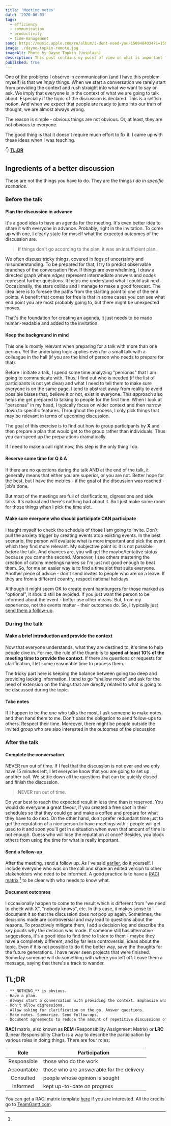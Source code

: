 ```yaml
---
title: 'Meeting notes'
date: '2020-06-03'
tags:
  - efficiency
  - communication
  - productivity
  - time-management
song: https://music.apple.com/ru/album/i-dont-need-you/1500484034?i=1500484041&l=en
image: ./dayne-topkin-remote.jpg
imageAlt: Photo by Dayne Topkin (Unsplash)
description: This post contains my point of view on what is important to make a meeting (or pretty much every discussion) pleasant and efficient.
published: true
---
```


One of the problems I observe in communication (and I have this problem myself) is that we _imply_ things.
When we start a conversation we rarely start from providing the context and rush straight into what we want to
say or ask. We imply that everyone is in the context of what we are going to talk about. Especially if
the topic of the discussion is declared. This is a selfish notion. And when we expect that people
are ready to jump into our train of thought, we are almost always wrong.

The reason is simple - obvious things are not obvious. Or, at least, they are not obvious to everyone.

The good thing is that it doesn't require much effort to fix it. I came up with these ideas when I was teaching.

👇 [**TL;DR**](#tldr)

## Ingredients of a better discussion

These are not the things you have to do. They are the things _I do in specific scenarios_.

### Before the talk

#### Plan the discussion in advance

It's a good idea to have an agenda for the meeting. It's even better idea to share it with everyone
in advance. Probably, right in the invitation. To come up with one, I clearly state for myself what the
expected outcomes of the discussion are.

> If things don't go according to the plan, it was an insufficient plan.

We often discuss tricky things, covered in fogs of uncertainty and misunderstanding. To be
prepared for that, I try to predict observable branches of the conversation flow. If things
are overwhelming, I draw a directed graph where _edges_ represent intermediate answers and _nodes_
represent further questions. It helps me understand what I could ask next. Occasionally, the stars collide
and I manage to make a good forecast. The idea here is to foresee the paths from the starting point to
one of the end points. A benefit that comes for free is that in some cases you can see what end point
you are most probably going to, but there might be unexpected moves.

That's the foundation for creating an agenda, it just needs to be made human-readable and added to the
invitation.

#### Keep the background in mind

This one is mostly relevant when preparing for a talk with more than one person. Yet the underlying logic
applies even for a small talk with a colleague in the hall (if you are the kind of person who needs
to prepare for that).

Before I initiate a talk, I spend some time analyzing "personas" that I am going to communicate with.
Thus, I find out who is needed (if the list of participants is not yet clear) and what I need to tell
them to make sure everyone is on the same page. I tend to abstract away from reality to avoid possible
biases that, believe it or not, exist in everyone. This approach also helps me get prepared to talking
to people for the first time. When I look at "personas" in my head, I typically focus on wider context
and then narrow down to specific features. Throughout the process, I only pick things that may be
relevant in terms of upcoming discussion.

The goal of this exercise is to find out how to group participants by **X** and then prepare a plan
that would get to the group rather than individuals. Thus you can speed up the preparations dramatically.

If I need to make a call right now, this step is the only thing I do.

#### Reserve some time for Q & A

If there are no questions during the talk AND at the end of the talk, it generally means that either you
are superior, or you are not. Better hope for the best, but I have the metrics - if the goal of the
discussion was reached - job's done.

But most of the meetings are full of clarifications, digressions and side talks. It's natural and there's
nothing bad about it. So I just make some room for those things when I pick the time slot.

#### Make sure everyone who should participate CAN participate

I taught myself to check the schedule of those I am going to invite. Don't pull the anxiety trigger by
creating events atop existing events. In the best scenario, the person will evaluate what is more important and
pick the event which they find more relevant. My subjective point is: it is not possible _before_ the talk. And
chances are, you will get the maybe/tentative status because you came the second. Moreover, I see others
mastering the creation of catchy meetings names so I'm just not good enough to beat them. So, for me an easier
way is to find a time slot that suits everyone. Another piece of advice - don't send invites to people who are
on a leave. If they are from a different country, respect national holidays.

Although it might seem OK to create event hamburgers for those marked as "optional", it should still be
avoided. If you just want the person to be informed about the event - better use other means. But, from my
experience, not the events matter - their outcomes do. So, I typically just [send them a follow-up](#send-a-follow-up).

### During the talk

#### Make a brief introduction and provide the context

Now that everyone understands, what they are destined to, it's time to help people dive in. For me, the rule
of the thumb is to **spend at least 10% of the meeting time to provide the context**. If there are
questions or requests for clarification, I let some reasonable time to process them.

The tricky part here is keeping the balance between going too deep and providing lacking information.
I tend to go "shallow mode" and ask for the need of extension on the things that are directly
related to what is going to be discussed during the topic.

#### Take notes

If I happen to be the one who talks the most, I ask someone to make notes and then hand them to me. Don't
pass the obligation to send follow-ups to others. Respect their time. Moreover, there might be people
outside the invited group who are also interested in the outcomes of the discussion.

### After the talk

#### Complete the conversation

NEVER run out of time. If I feel that the discussion is not over and we only have 15 minutes left, I let everyone
know that you are going to set up another call. We settle down all the questions that can be quickly closed
and finish the discussion.

> NEVER run out of time.

Do your best to reach the expected result in less time than is reserved. You would do everyone a great favour,
if you created a free spot in their schedules so that they could go and make a coffee and prepare for what
they have to do next. On the other hand, don't prefer redundant time just to get the reputation of a nice
person to have meetings with - people will get used to it and soon you'll get in a situation when even that amount
of time is not enough. Guess who will lose the reputation at once? Besides, you block others from
using the time for what is really important.

#### Send a follow-up

After the meeting, send a follow up. As I've said [earlier](#make-notes), do it yourself. I include everyone who
was on the call and share an edited version to other stakeholders who need to be informed. A good practice is
to have a [RACI matrix](https://youtu.be/TMT_WPFh6RU) [^1] to be clear with who needs to know what.

#### Document outcomes

I occasionally happen to come to the result which is different from "we need to check with X", "nobody knows",
etc. In this case, it makes sense to document it so that the discussion does not pop up again. Sometimes,
the decisions made are controversial and may lead to questions about the reasons. To proactively mitigate them,
I add a decision log and describe the key points why the decision was made. If someone still has alternative
suggestions, it's a good idea to find time to listen to them - maybe they have a completely different, and by far
less controversial, ideas about the topic. Even if it is not possible to do it the better way, save the thoughts
for the future generations. I have never seen projects that were finished. Someday someone will do something
with where you left off. Leave them a message, saying that there's a track to wander.

## TL;DR

```markdown
- **_NOTHING_** is obvious.
- Have a plan.
- Always start a conversation with providing the context. Emphasize what matters most.
- Don't allow digressions.
- Allow asking for clarification on the go. Answer questions.
- Make notes. Summarize. Send follow-ups.
- Document agreements to reduce the amount of repetitive discussions of the same things. If the topic is controversial, add the decision log.
```

[^1]:

  **RACI** matrix, also known as **REM** (Responsibility Assignment Matrix) or **LRC** (Linear Responsibility Chart)
  is a way to describe the participation by various roles in doing things. There are four roles:

  |    Role     | Participation                             |
  | :---------: | ----------------------------------------- |
  | Responsible | those who do the work                     |
  | Accountable | those who are answerable for the delivery |
  |  Consulted  | people whose opinion is sought            |
  |  Informed   | kept up-to-date on progress               |

  You can get a RACI matrix template [here](https://www.teamgantt.com/blog/raci-chart-definition-tips-and-example)
  if you are interested. All the credits go to [TeamGantt.com](https://www.teamgantt.com/).
